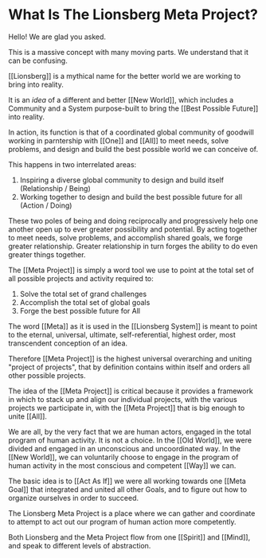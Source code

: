 # What Is The Lionsberg Meta Project?

Hello! We are glad you asked. 

This is a massive concept with many moving parts. We understand that it can be confusing. 

[[Lionsberg]] is a mythical name for the better world we are working to bring into reality. 

It is an _idea_ of a different and better [[New World]], which includes a Community and a System purpose-built to bring the [[Best Possible Future]] into reality. 

In action, its function is that of a coordinated global community of goodwill working in parntership with [[One]] and [[All]] to meet needs, solve problems, and design and build the best possible world we can conceive of. 

This happens in two interrelated areas: 

1. Inspiring a diverse global community to design and build itself (Relationship / Being)  
2. Working together to design and build the best possible future for all (Action / Doing)  

These two poles of being and doing reciprocally and progressively help one another open up to ever greater possibility and potential. By acting together to meet needs, solve problems, and accomplish shared goals, we forge greater relationship. Greater relationship in turn forges the ability to do even greater things together. 

The [[Meta Project]] is simply a word tool we use to point at the total set of all possible projects and activity required to: 

1. Solve the total set of grand challenges
2. Accomplish the total set of global goals
3. Forge the best possible future for All

The word [[Meta]] as it is used in the [[Lionsberg System]] is meant to point to the eternal, universal, ultimate, self-referential, highest order, most transcendent conception of an idea. 

Therefore [[Meta Project]] is the highest universal overarching and uniting "project of projects", that by definition contains within itself and orders all other possible projects.

The idea of the [[Meta Project]] is critical because it provides a framework in which to stack up and align our individual projects, with the various projects we participate in, with the [[Meta Project]] that is big enough to unite [[All]].  

We are all, by the very fact that we are human actors, engaged in the total program of human activity. It is not a choice. In the [[Old World]], we were divided and engaged in an unconscious and uncoordinated way. In the [[New World]], we can voluntarily choose to engage in the program of human activity in the most conscious and competent [[Way]] we can. 

The basic idea is to [[Act As If]] we were all working towards one [[Meta Goal]] that integrated and united all other Goals, and to figure out how to organize ourselves in order to succeed. 

The Lionsberg Meta Project is a place where we can gather and coordinate to attempt to act out our program of human action more competently. 

Both Lionsberg and the Meta Project flow from one [[Spirit]] and [[Mind]], and speak to different levels of abstraction. 
